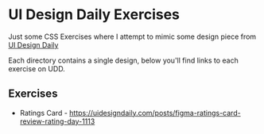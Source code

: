 # UI Design Daily Exercises

Just some CSS Exercises where I attempt to mimic some design piece from [UI Design Daily](https://uidesigndaily.com/)

Each directory contains a single design, below you'll find links to each exercise on UDD.

## Exercises

- Ratings Card - <https://uidesigndaily.com/posts/figma-ratings-card-review-rating-day-1113>

